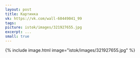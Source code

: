 ```yaml
---
layout: post
title: Картинка
vk: https://vk.com/wall-60449041_99
tags: 
picture: istok/images/321927655.jpg
excerpt: ...
small: true
---
```

{% include image.html image="istok/images/321927655.jpg" %}